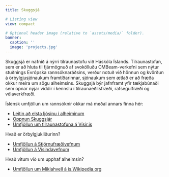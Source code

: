 ```yaml
---
title: Skuggsjá

# Listing view
view: compact

# Optional header image (relative to `assets/media/` folder).
banner:
  caption: ''
  image: 'projects.jpg'
---
```


Skuggsjá er nafnið á nýrri tilraunastofu við Háskóla Íslands. Tilraunastofan, sem er að hluta til fjármögnuð af svokölluðu CMBeam-verkefni sem nýtur stuðnings Evrópska rannsóknaráðsins, verður notuð við hönnun og kvörðun á örbylgjusjónaukum framtíðarinnar, sjónaukum sem ætlað er að fræða okkur meira um sögu alheimsins. Skuggsjá býr jafnframt yfir tækjabúnaði sem opnar nýjar víddir í kennslu í tilraunaeðlisfræði, rafsegulfræði og vélaverkfræði.

Íslensk umfjöllun um rannsóknir okkar má meðal annars finna hér:
 * [Leitin að elsta ljósinu í alheiminum](https://www.hi.is/visindin/leitin_ad_elsta_ljosi_alheimsins)
 * [Oppnun Skuggsjár](https://www.hi.is/frettir/ny_tilraunastofa_fyrir_stjarnedlisfraedi_opnud)
 * [Umfjöllun um tilraunastofuna á Vísir.is](https://www.visir.is/g/20232470392d/skoda-elsta-ljos-al-heims-i-nyrri-til-rauna-stofu?fbclid=IwAR062_982AQvKzRqcajVbE2MN-rc1MbtwwtASOvgsM2ABB3y7cpD_qdX3VU)

 Hvað er örbylgjukliðurinn?
 * [Umfjöllun á Stjörnufræðivefnum](https://www.stjornufraedi.is/alheimurinn/orbylgjuklidurinn/)
 * [Umfjöllun á Vísindavefnum](https://www.visindavefur.is/svar.php?id=5051)

 Hvað vitum við um upphaf alheimsin?
 * [Umfjöllun um Miklahvell á is.Wikipedia.org](https://is.wikipedia.org/wiki/Miklihvellur)

